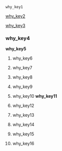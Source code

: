 ```ngMeta
why_key1
```
[why_key2](https://www.youtube.com/watch?v=UlpurGz1-TU&t=9s)



[why_key3](https://www.youtube.com/watch?v=iWNpVTYSt74)




### why_key4
**why_key5**

1. why_key6
2. why_key7
3. why_key8
4. why_key9
5. why_key10
**why_key11**


1. why_key12
2. why_key13
3. why_key14
4. why_key15
5. why_key16
